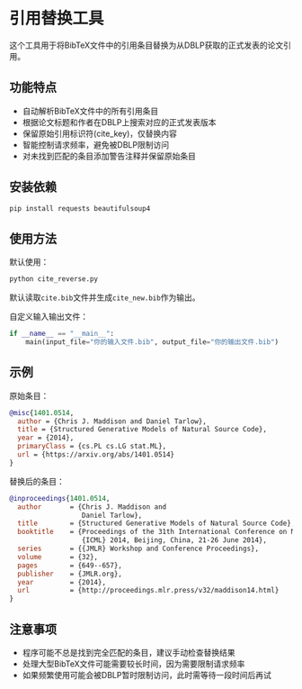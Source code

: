 # 引用替换工具

这个工具用于将BibTeX文件中的引用条目替换为从DBLP获取的正式发表的论文引用。

## 功能特点

- 自动解析BibTeX文件中的所有引用条目
- 根据论文标题和作者在DBLP上搜索对应的正式发表版本
- 保留原始引用标识符(cite_key)，仅替换内容
- 智能控制请求频率，避免被DBLP限制访问
- 对未找到匹配的条目添加警告注释并保留原始条目

## 安装依赖

```bash
pip install requests beautifulsoup4
```

## 使用方法

默认使用：
```bash
python cite_reverse.py
```
默认读取`cite.bib`文件并生成`cite_new.bib`作为输出。

自定义输入输出文件：
```python
if __name__ == "__main__":
    main(input_file="你的输入文件.bib", output_file="你的输出文件.bib")
```

## 示例

原始条目：
```bibtex
@misc{1401.0514,
  author = {Chris J. Maddison and Daniel Tarlow},
  title = {Structured Generative Models of Natural Source Code},
  year = {2014},
  primaryClass = {cs.PL cs.LG stat.ML},
  url = {https://arxiv.org/abs/1401.0514}
}
```

替换后的条目：
```bibtex
@inproceedings{1401.0514,
  author       = {Chris J. Maddison and
                  Daniel Tarlow},
  title        = {Structured Generative Models of Natural Source Code},
  booktitle    = {Proceedings of the 31th International Conference on Machine Learning,
                  {ICML} 2014, Beijing, China, 21-26 June 2014},
  series       = {{JMLR} Workshop and Conference Proceedings},
  volume       = {32},
  pages        = {649--657},
  publisher    = {JMLR.org},
  year         = {2014},
  url          = {http://proceedings.mlr.press/v32/maddison14.html}
}
```

## 注意事项

- 程序可能不总是找到完全匹配的条目，建议手动检查替换结果
- 处理大型BibTeX文件可能需要较长时间，因为需要限制请求频率
- 如果频繁使用可能会被DBLP暂时限制访问，此时需等待一段时间后再试 